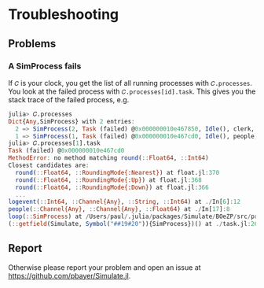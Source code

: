 # Troubleshooting

## Problems

### A SimProcess fails

If `𝐶` is your clock, you get the list of all running processes with `𝐶.processes`. You  look at the failed process with `𝐶.processes[id].task`. This gives you the stack trace of the failed process, e.g.

```julia
julia> 𝐶.processes
Dict{Any,SimProcess} with 2 entries:
  2 => SimProcess(2, Task (failed) @0x000000010e467850, Idle(), clerk, Channel{…
  1 => SimProcess(1, Task (failed) @0x000000010e467cd0, Idle(), people, Channel…
julia> 𝐶.processes[1].task
Task (failed) @0x000000010e467cd0
MethodError: no method matching round(::Float64, ::Int64)
Closest candidates are:
  round(::Float64, ::RoundingMode{:Nearest}) at float.jl:370
  round(::Float64, ::RoundingMode{:Up}) at float.jl:368
  round(::Float64, ::RoundingMode{:Down}) at float.jl:366
  ...
logevent(::Int64, ::Channel{Any}, ::String, ::Int64) at ./In[6]:12
people(::Channel{Any}, ::Channel{Any}, ::Float64) at ./In[17]:8
loop(::SimProcess) at /Users/paul/.julia/packages/Simulate/BOeZP/src/process.jl:37
(::getfield(Simulate, Symbol("##19#20")){SimProcess})() at ./task.jl:268
```

## Report

Otherwise please report your problem and open an issue at https://github.com/pbayer/Simulate.jl.  
